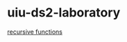 # uiu-ds2-laboratory
<a href="https://drive.google.com/drive/folders/16MzkT27vzyRl6Pu239cBPwm3Mo3OeSiO?usp=sharing" target="_blank" rel="noopener noreferrer">recursive functions</a>


